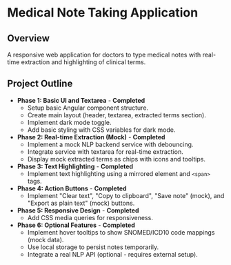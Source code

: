 # Medical Note Taking Application

## Overview

A responsive web application for doctors to type medical notes with real-time extraction and highlighting of clinical terms.

## Project Outline

*   **Phase 1: Basic UI and Textarea** - **Completed**
    *   Setup basic Angular component structure.
    *   Create main layout (header, textarea, extracted terms section).
    *   Implement dark mode toggle.
    *   Add basic styling with CSS variables for dark mode.
*   **Phase 2: Real-time Extraction (Mock)** - **Completed**
    *   Implement a mock NLP backend service with debouncing.
    *   Integrate service with textarea for real-time extraction.
    *   Display mock extracted terms as chips with icons and tooltips.
*   **Phase 3: Text Highlighting** - **Completed**
    *   Implement text highlighting using a mirrored element and `<span>` tags.
*   **Phase 4: Action Buttons** - **Completed**
    *   Implement "Clear text", "Copy to clipboard", "Save note" (mock), and "Export as plain text" (mock) buttons.
*   **Phase 5: Responsive Design** - **Completed**
    *   Add CSS media queries for responsiveness.
*   **Phase 6: Optional Features** - **Completed**
    *   Implement hover tooltips to show SNOMED/ICD10 code mappings (mock data).
    *   Use local storage to persist notes temporarily.
    *   Integrate a real NLP API (optional - requires external setup).
